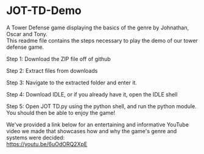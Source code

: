 # JOT-TD-Demo
A Tower Defense game displaying the basics of the genre by Johnathan, Oscar and Tony.    
This readme file contains the steps necessary to play the demo of our tower defense game.

Step 1:
Download the ZIP file off of github

Step 2:
Extract files from downloads

Step 3:
Navigate to the extracted folder and enter it.

Step 4:
Download IDLE, or if you already have it, open the IDLE shell

Step 5: 
Open JOT TD.py using the python shell, and run the python module. You should then be able to enjoy the game!

We've provided a link below for an entertaining and informative YouTube video we made that showcases how and why the game's genre and systems were decided:  
https://youtu.be/6uOdORQ2XpE
